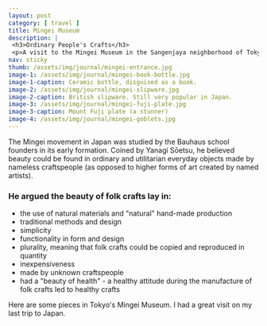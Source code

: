 ```yaml
---
layout: post
category: [ travel ]
title: Mingei Museum
description: |
 <h3>Ordinary People's Crafts</h3>
 <p>A visit to the Mingei Museum in the Sangenjaya neighborhood of Tokyo.</p>
nav: sticky
thumb: /assets/img/journal/mingei-entrance.jpg
image-1: /assets/img/journal/mingei-book-bottle.jpg
image-1-caption: Ceramic bottle, disguised as a book.
image-2: /assets/img/journal/mingei-slipware.jpg
image-2-caption: British slipware. Still very popular in Japan.
image-3: /assets/img/journal/mingei-fuji-plate.jpg
image-3-caption: Mount Fuji plate (a stunner)
image-4: /assets/img/journal/mingei-goblets.jpg
---
```

The Mingei movement in Japan was studied by the Bauhaus school founders in its early formation. Coined by Yanagi Sōetsu, he believed beauty could be found in ordinary and utilitarian everyday objects made by nameless craftspeople (as opposed to higher forms of art created by named artists). 

### He argued the beauty of folk crafts lay in:
- the use of natural materials and "natural" hand-made production
- traditional methods and design
- simplicity
- functionality in form and design
- plurality, meaning that folk crafts could be copied and reproduced in quantity
- inexpensiveness
- made by unknown craftspeople
- had a "beauty of health" - a healthy attitude during the manufacture of folk crafts led to healthy crafts

Here are some pieces in Tokyo's Mingei Museum. I had a great visit on my last trip to Japan.